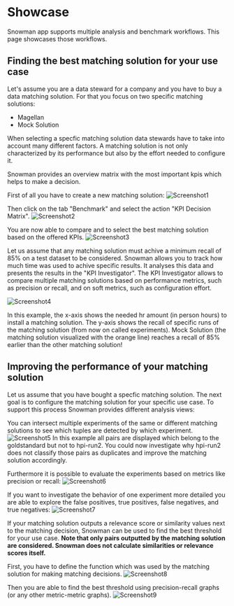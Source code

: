 # Showcase

Snowman app supports multiple analysis and benchmark workflows. This page showcases those workflows.

## Finding the best matching solution for your use case

Let's assume you are a data steward for a company and you have to buy a data matching solution. For that you focus on two specific matching solutions:

* Magellan
* Mock Solution

When selecting a specfic matching solution data stewards have to take into account many different factors. A matching solution is not only characterized by its performance but also by the effort needed to configure it.

Snowman provides an overview matrix with the most important kpis which helps to make a decision.

First of all you have to create a new matching solution:
![Screenshot1](../assets/add-matching-solution.png "Add matching solution")

Then click on the tab "Benchmark" and select the action "KPI Decision Matrix".
![Screenshot2](../assets/benchmark-actions.png "Benchmark")

You are now able to compare and to select the best matching solution based on the offered KPIs.
![Screenshot3](../assets/softKPI-matrix.png "DecisionMatrix")

Let us assume that any matching solution must achive a minimum recall of 85% on a test dataset to be considered.
Snowman allows you to track how much time was used to achive specific results.
It analyses this data and presents the results in the "KPI Investigator".
The KPI Investigator allows to compare multiple matching solutions based on performance metrics, such as precision or recall, and on soft metrics, such as configuration effort.

![Screenshot4](../assets/kpi-investigator.png "kpi-investigator")

In this example, the x-axis shows the needed hr amount (in person hours) to install a matching solution.
The y-axis shows the recall of specific runs of the matching solution (from now on called experiments).
Mock Solution (the matching solution visualized with the orange line) reaches a recall of 85% earlier than the other matching solution!

## Improving the performance of your matching solution

Let us assume that you have bought a specfic matching solution.
The next goal is to configure the matching solution for your specific use case.
To support this process Snowman provides different analysis views:

You can intersect multiple experiments of the same or different matching solutions to see which tuples are detected by which experiment.
![Screenshot5](../assets/benchmark-intersection.png "Benchmarking dashboard")
In this example all pairs are displayed which belong to the goldstandard but not to hpi-run2. You could now investigate why hpi-run2 does not classify those pairs as duplicates and improve the matching solution accordingly.

Furthermore it is possible to evaluate the experiments based on metrics like precision or recall:
![Screenshot6](../assets/benchmark-nintersections.png "Benchmarking: n-Intersections")

If you want to investigate the behavior of one experiment more detailed you are able to explore the false positives, true positives, false negatives, and true negatives:
![Screenshot7](../assets/benchmark-binaryMetrics.png "Benchmarking: Binary Metrics")

If your matching solution outputs a relevance score or similarity values next to the matching decision, Snowman can be used to find the best threshold for your use case.
**Note that only pairs outputted by the matching solution are considered. Snowman does not calculate similarities or relevance scores itself.**

First, you have to define the function which was used by the matching solution for making matching decisions.
![Screenshot8](../assets/similarityfunction-builder.png "Similarity functions builder")

Then you are able to find the best threshold using precision-recall graphs (or any other metric-metric graphs).
![Screenshot9](../assets/similarityfunction-graph.png "Similarity functions graph")
